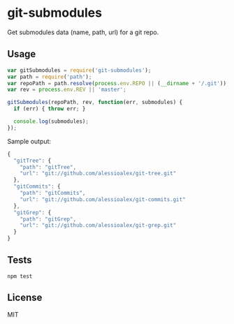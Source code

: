 # git-submodules

Get submodules data (name, path, url) for a git repo.

## Usage

```js
var gitSubmodules = require('git-submodules');
var path = require('path');
var repoPath = path.resolve(process.env.REPO || (__dirname + '/.git'));
var rev = process.env.REV || 'master';

gitSubmodules(repoPath, rev, function(err, submodules) {
  if (err) { throw err; }

  console.log(submodules);
});
```

Sample output:

```js
{
  "gitTree": {
    "path": "gitTree",
    "url": "git://github.com/alessioalex/git-tree.git"
  },
  "gitCommits": {
    "path": "gitCommits",
    "url": "git://github.com/alessioalex/git-commits.git"
  },
  "gitGrep": {
    "path": "gitGrep",
    "url": "git://github.com/alessioalex/git-grep.git"
  }
}
```

## Tests

```
npm test
```

## License

MIT
